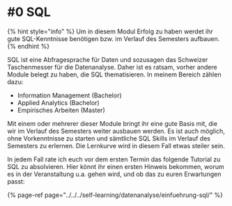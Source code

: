 # \#0 SQL

{% hint style="info" %}
Um in diesem Modul Erfolg zu haben werdet ihr gute SQL-Kenntnisse benötigen bzw. im Verlauf des Semesters aufbauen. 
{% endhint %}

SQL ist eine Abfragesprache für Daten und sozusagen das Schweizer Taschenmesser für die Datenanalyse. Daher ist es ratsam, vorher andere Module belegt zu haben, die SQL thematisieren. In meinem Bereich zählen dazu:

* Information Management \(Bachelor\)
* Applied Analytics \(Bachelor\)
* Empirisches Arbeiten \(Master\)

Mit einem oder mehrerer dieser Module bringt ihr eine gute Basis mit, die wir im Verlauf des Semesters weiter ausbauen werden. Es ist auch möglich, ohne Vorkenntnisse zu starten und sämtliche SQL Skills im Verlauf des Semesters zu erlernen. Die Lernkurve wird in diesem Fall etwas steiler sein.

In jedem Fall rate ich euch vor dem ersten Termin das folgende Tutorial zu SQL zu absolvieren. Hier könnt ihr einen ersten Hinweis bekommen, worum es in der Veranstaltung u.a. gehen wird, und ob das zu euren Erwartungen passt:

{% page-ref page="../../../self-learning/datenanalyse/einfuehrung-sql/" %}



